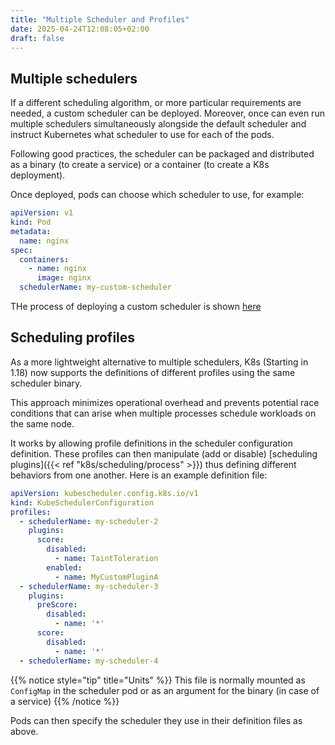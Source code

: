 ```yaml
---
title: "Multiple Scheduler and Profiles"
date: 2025-04-24T12:08:05+02:00
draft: false
---
```


## Multiple schedulers

If a different scheduling algorithm, or more particular requirements are needed, a custom scheduler can be deployed. Moreover, once can even run multiple schedulers simultaneously alongside the default scheduler and instruct Kubernetes what scheduler to use for each of the pods.

Following good practices, the scheduler can be packaged and distributed as a binary (to create a service) or a container (to create a K8s deployment). 

Once deployed, pods can choose which scheduler to use, for example:

```yaml
apiVersion: v1
kind: Pod
metadata:
  name: nginx
spec:
  containers:
    - name: nginx
      image: nginx
  schedulerName: my-custom-scheduler
```

THe process of deploying a custom scheduler is shown [here](https://kubernetes.io/docs/tasks/extend-kubernetes/configure-multiple-schedulers/)


## Scheduling profiles

As a more lightweight alternative to multiple schedulers, K8s (Starting in 1.18) now supports the definitions of different profiles using the same scheduler binary. 

This approach minimizes operational overhead and prevents potential race conditions that can arise when multiple processes schedule workloads on the same node.

It works by allowing profile definitions in the scheduler configuration definition. These profiles can then manipulate (add or disable) [scheduling plugins]({{< ref "k8s/scheduling/process" >}}) thus defining different behaviors from one another. Here is an example definition file:

```yaml
apiVersion: kubescheduler.config.k8s.io/v1
kind: KubeSchedulerConfiguration
profiles:
  - schedulerName: my-scheduler-2
    plugins:
      score:
        disabled:
          - name: TaintToleration
        enabled:
          - name: MyCustomPluginA
  - schedulerName: my-scheduler-3
    plugins:
      preScore:
        disabled:
          - name: '*'
      score:
        disabled:
          - name: '*'
  - schedulerName: my-scheduler-4
```

{{% notice style="tip" title="Units" %}}
This file is normally mounted as `ConfigMap` in the scheduler pod or as an argument for the binary (in case of a service)
{{% /notice %}}

Pods can then specify the scheduler they use in their definition files as above. 